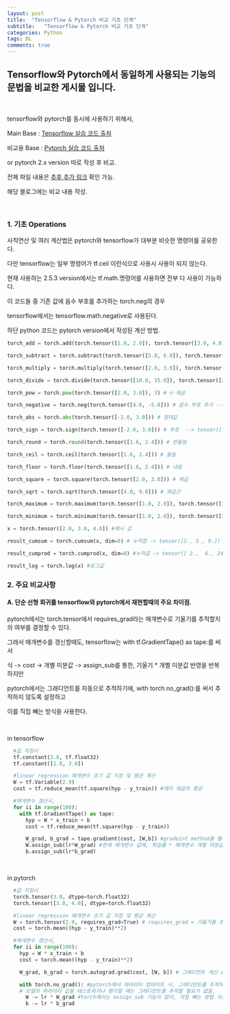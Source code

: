 ```yaml
---
layout: post
title:  "Tensorflow & Pytorch 비교 기초 단계" 
subtitle:   "Tensorflow & Pytorch 비교 기초 단계"
categories: Python
tags: DL
comments: true
---
```


## Tensorflow와 Pytorch에서 동일하게 사용되는 기능의 문법을 비교한 게시물 입니다.

<br/>

tensorflow와 pytorch를 동시에 사용하기 위해서, 

Main Base : [Tensorflow 실습 코드 출처](https://github.com/hunkim/DeepLearningZeroToAll/tree/master/tf2)

비교용 Base : [Pytorch 실습 코드 출처](https://github.com/hunkim/PyTorchZeroToAll/tree/master)

or pytorch 2.x version 따로 작성 후 비교.

전체 파일 내용은 [추후 추가 링크]() 확인 가능.

해당 블로그에는 비교 내용 작성.

<br/>

### 1. 기초 Operations

사칙연산 및 여러 계산법은 pytorch와 tensorflow가 대부분 비슷한 명령어를 공유한다.

다만 tensorflow는 일부 명령어가 tf.ceil 이런식으로 사용시 사용이 되지 않는다.

현재 사용하는 2.5.3 version에서는 tf.math.명령어를 사용하면 전부 다 사용이 가능하다.

이 코드들 중 기존 값에 음수 부호를 추가하는 torch.neg의 경우

tensorflow에서는 tensorflow.math.negative로 사용된다.

하단 python 코드는 pytorch version에서 작성된 계산 방법.

```python
torch_add = torch.add(torch.tensor([1.0, 2.0]), torch.tensor([3.0, 4.0])) # 덧셈

torch_subtract = torch.subtract(torch.tensor([5.0, 6.0]), torch.tensor([2.0, 1.0])) # 뺄셈

torch_multiply = torch.multiply(torch.tensor([2.0, 3.0]), torch.tensor([4.0, 5.0])) # 곱셈

torch_divide = torch.divide(torch.tensor([10.0, 15.0]), torch.tensor([2.0, 3.0])) # 나눗셈

torch_pow = torch.pow(torch.tensor([2.0, 3.0]), 3) # n-제곱

torch_negative = torch.neg(torch.tensor([4.0, -5.0])) # 음수 부호 추가 --> # tensor([-4.,  5.])

torch_abs = torch.abs(torch.tensor([-2.0, 3.0])) # 절대값

torch_sign = torch.sign(torch.tensor([-2.0, 3.0])) # 부호  --> tensor([-1.,  1.])

torch_round = torch.round(torch.tensor([1.6, 2.4])) # 반올림

torch_ceil = torch.ceil(torch.tensor([1.6, 2.4])) # 올림

torch_floor = torch.floor(torch.tensor([1.6, 2.4])) # 내림

torch_square = torch.square(torch.tensor([2.0, 3.0])) # 제곱

torch_sqrt = torch.sqrt(torch.tensor([4.0, 9.0])) # 제곱근

torch_maximum = torch.maximum(torch.tensor([1.0, 2.0]), torch.tensor([3.0, 1.0])) #최대값 -> tensor([3., 2.])

torch_minimum = torch.minimum(torch.tensor([1.0, 2.0]), torch.tensor([3.0, 1.0])) # 최소값 -> tensor([1., 1.])

x = torch.tensor([2.0, 3.0, 4.0]) #예시 값

result_cumsum = torch.cumsum(x, dim=0) # 누적합 -> tensor([2., 5., 9.])

result_cumprod = torch.cumprod(x, dim=0) #누적곱 -> tensor([ 2.,  6., 24.])

result_log = torch.log(x) #로그값
```

### 2. 주요 비교사항

#### A. 단순 선형 회귀를 tensorflow와 pytorch에서 재현할때의 주요 차이점.

pytorch에서는 torch.tensor에서 requires_grad라는 매개변수로 기울기를 추적할지의 여부를 결정할 수 있다.

그래서 매개변수를 갱신할때도, tensorflow는 with tf.GradientTape() as tape:를 써서

식 -> cost -> 개별 미분값 -> assign_sub를 통한, 기울기 * 개별 미분값 반영을 반복하지만

pytorch에서는 그래디언트를 자동으로 추적하기에, with torch.no_grad():를 써서 추적하지 않도록 설정하고

이를 직접 빼는 방식을 사용한다.

<br/>

in tensorflow

```python
  #값 지정시
  tf.constant(3.0, tf.float32) 
  tf.constant([1.0, 3.0])

  #linear regression 매개변수 초기 값 지정 및 평균 계산
  W = tf.Variable(2.9)
  cost = tf.reduce_mean(tf.square(hyp - y_train)) #에러 제곱의 평균

  #매개변수 갱신시, 
  for ii in range(100):
    with tf.GradientTape() as tape:
      hyp = W * x_train + b
      cost = tf.reduce_mean(tf.square(hyp - y_train))

      W_grad, b_grad = tape.gradient(cost, [W,b]) #gradeint method를 불러서 개별 미분값을 구해서 반환함.
      W.assign_sub(lr*W_grad) #현재 매개변수 값에, 학습률 * 매개변수 개별 미분값 빼기
      b.assign_sub(lr*b_grad)
```
<br/>

in pytorch

```python
  #값 지정시
  torch.tensor(3.0, dtype=torch.float32)
  torch.tensor([3.0, 4.0], dtype=torch.float32)

  #linear regression 매개변수 초기 값 지정 및 평균 계산
  W = torch.tensor(2.9, requires_grad=True) # requires_grad = 기울기를 추적할것인지 나타내는 매개변수
  cost = torch.mean((hyp - y_train)**2)

  #매개변수 갱신시, 
  for ii in range(100):
    hyp = W * x_train + b
    cost = torch.mean((hyp - y_train)**2)

    W_grad, b_grad = torch.autograd.grad(cost, [W, b]) # 그래디언트 계산 autograd.grad

    with torch.no_grad(): #pytorch에서 파라미터 업데이트 시, 그레디언트를 추적하지 않도록 설정하는 블록
    # 모델의 파라미터 값을 테스트하거나 평가할 때는 그래디언트를 추적할 필요가 없음.
      W -= lr * W_grad #torch에서는 assign_sub 기능이 없어, 직접 빼는 방법 사용함.
      b -= lr * b_grad
```